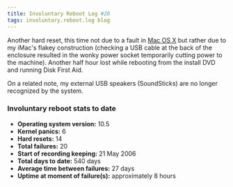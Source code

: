 ```yaml
---
title: Involuntary Reboot Log #20
tags: involuntary.reboot.log blog
---
```


Another hard reset, this time not due to a fault in [Mac OS X](http://www.wincent.com/knowledge-base/Mac%20OS%20X) but rather due to my iMac's flakey construction (checking a USB cable at the back of the enclosure resulted in the wonky power socket temporarily cutting power to the machine). Another half hour lost while rebooting from the install DVD and running Disk First Aid.

On a related note, my external USB speakers (SoundSticks) are no longer recognized by the system.


### Involuntary reboot stats to date

-   **Operating system version:** 10.5
-   **Kernel panics:** 6
-   **Hard resets:** 14
-   **Total failures:** 20
-   **Start of recording keeping:** 21 May 2006
-   **Total days to date:** 540 days
-   **Average time between failures:** 27 days
-   **Uptime at moment of failure(s):** approximately 8 hours
